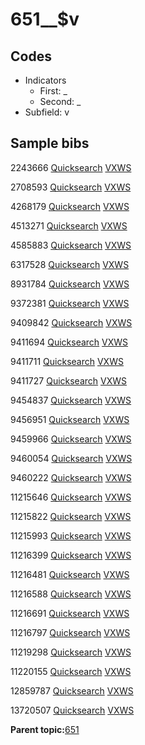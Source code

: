 # 651\_\_$v

## Codes

-   Indicators
    -   First: \_
    -   Second: \_
-   Subfield: v

## Sample bibs

2243666 [Quicksearch](https://search.library.yale.edu/catalog/2243666) [VXWS](http://prodorbis.library.yale.edu:7014/vxws/GetHoldingsService?bibId=2243666)

2708593 [Quicksearch](https://search.library.yale.edu/catalog/2708593) [VXWS](http://prodorbis.library.yale.edu:7014/vxws/GetHoldingsService?bibId=2708593)

4268179 [Quicksearch](https://search.library.yale.edu/catalog/4268179) [VXWS](http://prodorbis.library.yale.edu:7014/vxws/GetHoldingsService?bibId=4268179)

4513271 [Quicksearch](https://search.library.yale.edu/catalog/4513271) [VXWS](http://prodorbis.library.yale.edu:7014/vxws/GetHoldingsService?bibId=4513271)

4585883 [Quicksearch](https://search.library.yale.edu/catalog/4585883) [VXWS](http://prodorbis.library.yale.edu:7014/vxws/GetHoldingsService?bibId=4585883)

6317528 [Quicksearch](https://search.library.yale.edu/catalog/6317528) [VXWS](http://prodorbis.library.yale.edu:7014/vxws/GetHoldingsService?bibId=6317528)

8931784 [Quicksearch](https://search.library.yale.edu/catalog/8931784) [VXWS](http://prodorbis.library.yale.edu:7014/vxws/GetHoldingsService?bibId=8931784)

9372381 [Quicksearch](https://search.library.yale.edu/catalog/9372381) [VXWS](http://prodorbis.library.yale.edu:7014/vxws/GetHoldingsService?bibId=9372381)

9409842 [Quicksearch](https://search.library.yale.edu/catalog/9409842) [VXWS](http://prodorbis.library.yale.edu:7014/vxws/GetHoldingsService?bibId=9409842)

9411694 [Quicksearch](https://search.library.yale.edu/catalog/9411694) [VXWS](http://prodorbis.library.yale.edu:7014/vxws/GetHoldingsService?bibId=9411694)

9411711 [Quicksearch](https://search.library.yale.edu/catalog/9411711) [VXWS](http://prodorbis.library.yale.edu:7014/vxws/GetHoldingsService?bibId=9411711)

9411727 [Quicksearch](https://search.library.yale.edu/catalog/9411727) [VXWS](http://prodorbis.library.yale.edu:7014/vxws/GetHoldingsService?bibId=9411727)

9454837 [Quicksearch](https://search.library.yale.edu/catalog/9454837) [VXWS](http://prodorbis.library.yale.edu:7014/vxws/GetHoldingsService?bibId=9454837)

9456951 [Quicksearch](https://search.library.yale.edu/catalog/9456951) [VXWS](http://prodorbis.library.yale.edu:7014/vxws/GetHoldingsService?bibId=9456951)

9459966 [Quicksearch](https://search.library.yale.edu/catalog/9459966) [VXWS](http://prodorbis.library.yale.edu:7014/vxws/GetHoldingsService?bibId=9459966)

9460054 [Quicksearch](https://search.library.yale.edu/catalog/9460054) [VXWS](http://prodorbis.library.yale.edu:7014/vxws/GetHoldingsService?bibId=9460054)

9460222 [Quicksearch](https://search.library.yale.edu/catalog/9460222) [VXWS](http://prodorbis.library.yale.edu:7014/vxws/GetHoldingsService?bibId=9460222)

11215646 [Quicksearch](https://search.library.yale.edu/catalog/11215646) [VXWS](http://prodorbis.library.yale.edu:7014/vxws/GetHoldingsService?bibId=11215646)

11215822 [Quicksearch](https://search.library.yale.edu/catalog/11215822) [VXWS](http://prodorbis.library.yale.edu:7014/vxws/GetHoldingsService?bibId=11215822)

11215993 [Quicksearch](https://search.library.yale.edu/catalog/11215993) [VXWS](http://prodorbis.library.yale.edu:7014/vxws/GetHoldingsService?bibId=11215993)

11216399 [Quicksearch](https://search.library.yale.edu/catalog/11216399) [VXWS](http://prodorbis.library.yale.edu:7014/vxws/GetHoldingsService?bibId=11216399)

11216481 [Quicksearch](https://search.library.yale.edu/catalog/11216481) [VXWS](http://prodorbis.library.yale.edu:7014/vxws/GetHoldingsService?bibId=11216481)

11216588 [Quicksearch](https://search.library.yale.edu/catalog/11216588) [VXWS](http://prodorbis.library.yale.edu:7014/vxws/GetHoldingsService?bibId=11216588)

11216691 [Quicksearch](https://search.library.yale.edu/catalog/11216691) [VXWS](http://prodorbis.library.yale.edu:7014/vxws/GetHoldingsService?bibId=11216691)

11216797 [Quicksearch](https://search.library.yale.edu/catalog/11216797) [VXWS](http://prodorbis.library.yale.edu:7014/vxws/GetHoldingsService?bibId=11216797)

11219298 [Quicksearch](https://search.library.yale.edu/catalog/11219298) [VXWS](http://prodorbis.library.yale.edu:7014/vxws/GetHoldingsService?bibId=11219298)

11220155 [Quicksearch](https://search.library.yale.edu/catalog/11220155) [VXWS](http://prodorbis.library.yale.edu:7014/vxws/GetHoldingsService?bibId=11220155)

12859787 [Quicksearch](https://search.library.yale.edu/catalog/12859787) [VXWS](http://prodorbis.library.yale.edu:7014/vxws/GetHoldingsService?bibId=12859787)

13720507 [Quicksearch](https://search.library.yale.edu/catalog/13720507) [VXWS](http://prodorbis.library.yale.edu:7014/vxws/GetHoldingsService?bibId=13720507)

**Parent topic:**[651](../../tags/651/651.md)

